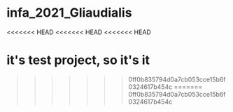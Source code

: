 # infa_2021_Gliaudialis
<<<<<<< HEAD
<<<<<<< HEAD
<<<<<<< HEAD

it's test project, so it's it
=======
>>>>>>> 0ff0b835794d0a7cb053cce15b6f0324617b454c
=======
>>>>>>> 0ff0b835794d0a7cb053cce15b6f0324617b454c

